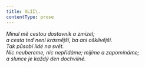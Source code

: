 ```yaml
---
title: XLII\.
contentType: prose
---
```


_Minul mě cestou dostavník a zmizel;  
a cesta teď není krásnější, ba ani ošklivější.  
Tak působí lidé na svět.  
Nic neubereme, nic nepřidáme; míjíme a zapomínáme;  
a slunce je každý den dochvilné._
